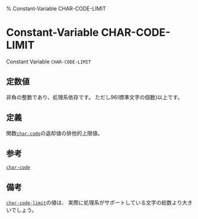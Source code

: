 % Constant-Variable CHAR-CODE-LIMIT

# Constant-Variable CHAR-CODE-LIMIT


Constant Variable `CHAR-CODE-LIMIT`


## 定数値

非負の整数であり、処理系依存です。
ただし96(標準文字の個数)以上です。


## 定義

関数[`char-code`](13.2.char-code.html)の返却値の排他的上限値。


## 参考

[`char-code`](13.2.char-code.html)


## 備考

[`char-code-limit`](13.2.char-code-limit.html)の値は、
実際に処理系がサポートしている文字の総数より大きいでしょう。

